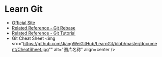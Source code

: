 # Learn Git

+ [Official Site](https://git-scm.com/book/en/v2)
+ [Related Reference - Git Rebase](https://segmentfault.com/q/1010000000430041)
+ [Related Reference - Git Tutorial](http://www.liaoxuefeng.com/wiki/0013739516305929606dd18361248578c67b8067c8c017b000)
+ Git Cheat Sheet
<img src="https://github.com/JiangWeiGitHub/LearnGit/blob/master/document/CheatSheet.jpg"" alt="图片名称" align=center />
